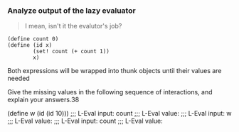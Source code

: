 ### Analyze output of the lazy evaluator
> I mean, isn't it the evalutor's job?

```SCM
(define count 0)
(define (id x)
        (set! count (+ count 1))
        x)
```
Both expressions will be wrapped into thunk objects until their values are needed
    
Give the missing values in the following sequence of interactions, and explain your answers.38

(define w (id (id 10)))
;;; L-Eval input:
count
;;; L-Eval value:
<response>
;;; L-Eval input:
w
;;; L-Eval value:
<response>
;;; L-Eval input:
count
;;; L-Eval value:
<response>
